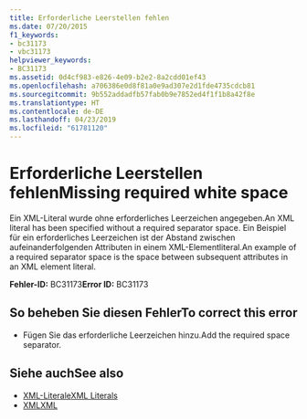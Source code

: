 ```yaml
---
title: Erforderliche Leerstellen fehlen
ms.date: 07/20/2015
f1_keywords:
- bc31173
- vbc31173
helpviewer_keywords:
- BC31173
ms.assetid: 0d4cf983-e826-4e09-b2e2-8a2cdd01ef43
ms.openlocfilehash: a706386e0d8f81a0e9ad307e2d1fde4735cdcb81
ms.sourcegitcommit: 9b552addadfb57fab0b9e7852ed4f1f1b8a42f8e
ms.translationtype: HT
ms.contentlocale: de-DE
ms.lasthandoff: 04/23/2019
ms.locfileid: "61781120"
---
```

# <a name="missing-required-white-space"></a><span data-ttu-id="bd59a-102">Erforderliche Leerstellen fehlen</span><span class="sxs-lookup"><span data-stu-id="bd59a-102">Missing required white space</span></span>
<span data-ttu-id="bd59a-103">Ein XML-Literal wurde ohne erforderliches Leerzeichen angegeben.</span><span class="sxs-lookup"><span data-stu-id="bd59a-103">An XML literal has been specified without a required separator space.</span></span> <span data-ttu-id="bd59a-104">Ein Beispiel für ein erforderliches Leerzeichen ist der Abstand zwischen aufeinanderfolgenden Attributen in einem XML-Elementliteral.</span><span class="sxs-lookup"><span data-stu-id="bd59a-104">An example of a required separator space is the space between subsequent attributes in an XML element literal.</span></span>  
  
 <span data-ttu-id="bd59a-105">**Fehler-ID:** BC31173</span><span class="sxs-lookup"><span data-stu-id="bd59a-105">**Error ID:** BC31173</span></span>  
  
## <a name="to-correct-this-error"></a><span data-ttu-id="bd59a-106">So beheben Sie diesen Fehler</span><span class="sxs-lookup"><span data-stu-id="bd59a-106">To correct this error</span></span>  
  
- <span data-ttu-id="bd59a-107">Fügen Sie das erforderliche Leerzeichen hinzu.</span><span class="sxs-lookup"><span data-stu-id="bd59a-107">Add the required space separator.</span></span>  
  
## <a name="see-also"></a><span data-ttu-id="bd59a-108">Siehe auch</span><span class="sxs-lookup"><span data-stu-id="bd59a-108">See also</span></span>

- [<span data-ttu-id="bd59a-109">XML-Literale</span><span class="sxs-lookup"><span data-stu-id="bd59a-109">XML Literals</span></span>](../../visual-basic/language-reference/xml-literals/index.md)
- [<span data-ttu-id="bd59a-110">XML</span><span class="sxs-lookup"><span data-stu-id="bd59a-110">XML</span></span>](../../visual-basic/programming-guide/language-features/xml/index.md)
